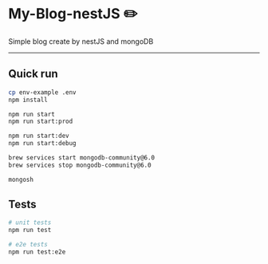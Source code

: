 # My-Blog-nestJS ✏️
Simple blog create by nestJS and mongoDB

---

## Quick run

```bash
cp env-example .env
npm install

npm run start
npm run start:prod

npm run start:dev
npm run start:debug

brew services start mongodb-community@6.0
brew services stop mongodb-community@6.0

mongosh

```

## Tests

```bash
# unit tests
npm run test

# e2e tests
npm run test:e2e
```
